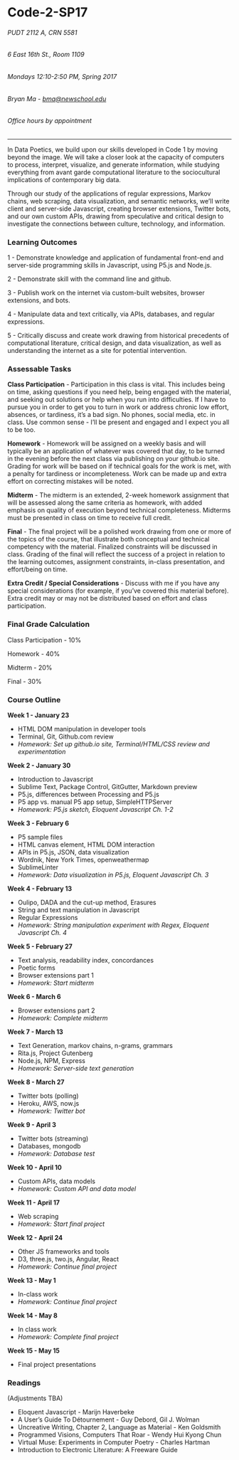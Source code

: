 # Code-2-SP17

###### PUDT 2112 A, CRN 5581
###### 6 East 16th St., Room 1109
###### Mondays 12:10-2:50 PM, Spring 2017

###### Bryan Ma - bma@newschool.edu
###### Office hours by appointment

------

In Data Poetics, we build upon our skills developed in Code 1 by moving beyond the image. We will take a closer look at the capacity of computers to process, interpret, visualize, and generate information, while studying everything from avant garde computational literature to the sociocultural implications of contemporary big data. 

Through our study of the applications of regular expressions, Markov chains, web scraping, data visualization, and semantic networks, we’ll write client and server-side Javascript, creating browser extensions, Twitter bots, and our own custom APIs, drawing from speculative and critical design to investigate the connections between culture, technology, and information.

### Learning Outcomes

1 - Demonstrate knowledge and application of fundamental front-end and server-side programming skills in Javascript, using P5.js and Node.js.

2 - Demonstrate skill with the command line and github.

3 - Publish work on the internet via custom-built websites, browser extensions, and bots.

4 - Manipulate data and text critically, via APIs, databases, and regular expressions.

5 - Critically discuss and create work drawing from historical precedents of computational literature, critical design, and data visualization, as well as understanding the internet as a site for potential intervention.

### Assessable Tasks

**Class Participation** - Participation in this class is vital. This includes being on time, asking questions if you need help, being engaged with the material, and seeking out solutions or help when you run into difficulties. If I have to pursue you in order to get you to turn in work or address chronic low effort, absences, or tardiness, it’s a bad sign. No phones, social media, etc. in class. Use common sense - I’ll be present and engaged and I expect you all to be too.

**Homework** - Homework will be assigned on a weekly basis and will typically be an application of whatever was covered that day, to be turned in the evening before the next class via publishing on your github.io site. Grading for work will be based on if technical goals for the work is met, with a penalty for tardiness or incompleteness. Work can be made up and extra effort on correcting mistakes will be noted.

**Midterm** - The midterm is an extended, 2-week homework assignment that will be assessed along the same criteria as homework, with added emphasis on quality of execution beyond technical completeness. Midterms must be presented in class on time to receive full credit.

**Final** - The final project will be a polished work drawing from one or more of the topics of the course, that illustrate both conceptual and technical competency with the material. Finalized constraints will be discussed in class. Grading of the final will reflect the success of a project in relation to the learning outcomes, assignment constraints, in-class presentation, and effort/being on time.

**Extra Credit / Special Considerations** - Discuss with me if you have any special considerations (for example, if you’ve covered this material before). Extra credit may or may not be distributed based on effort and class participation.

### Final Grade Calculation

Class Participation	- 10%

Homework - 40%

Midterm	- 20%

Final - 30%

### Course Outline

**Week 1 - January 23**
- HTML DOM manipulation in developer tools
- Terminal, Git, Github.com review
- *Homework: Set up github.io site, Terminal/HTML/CSS review and experimentation*

**Week 2 - January 30**
- Introduction to Javascript
- Sublime Text, Package Control, GitGutter, Markdown preview
- P5.js, differences between Processing and P5.js
- P5 app vs. manual P5 app setup, SimpleHTTPServer
- *Homework: P5.js sketch, Eloquent Javascript Ch. 1-2*

**Week 3 - February 6**
- P5 sample files
- HTML canvas element, HTML DOM interaction
- APIs in P5.js, JSON, data visualization
- Wordnik, New York Times, openweathermap
- SublimeLinter
- *Homework: Data visualization in P5.js, Eloquent Javascript Ch. 3*

**Week 4 - February 13**
- Oulipo, DADA and the cut-up method, Erasures
- String and text manipulation in Javascript
- Regular Expressions
- *Homework: String manipulation experiment with Regex, Eloquent Javascript Ch. 4*

**Week 5 - February 27**
- Text analysis, readability index, concordances
- Poetic forms
- Browser extensions part 1
- *Homework: Start midterm*

**Week 6 - March 6**
- Browser extensions part 2
- *Homework: Complete midterm*

**Week 7 - March 13**
- Text Generation, markov chains, n-grams, grammars
- Rita.js, Project Gutenberg
- Node.js, NPM, Express
- *Homework: Server-side text generation*

**Week 8 - March 27**
- Twitter bots (polling)
- Heroku, AWS, now.js
- *Homework: Twitter bot*

**Week 9 - April 3**
- Twitter bots (streaming)
- Databases, mongodb
- *Homework: Database test*

**Week 10 - April 10**
- Custom APIs, data models
- *Homework: Custom API and data model*

**Week 11 - April 17**
- Web scraping
- *Homework: Start final project*

**Week 12 - April 24**
- Other JS frameworks and tools
- D3, three.js, two.js, Angular, React
- *Homework: Continue final project*

**Week 13 - May 1**
- In-class work
- *Homework: Continue final project*

**Week 14 - May 8**
- In class work
- *Homework: Complete final project*

**Week 15 - May 15**
- Final project presentations

### Readings

(Adjustments TBA)

- Eloquent Javascript - Marijn Haverbeke
- A User’s Guide To Détournement - Guy Debord, Gil J. Wolman
- Uncreative Writing, Chapter 2, Language as Material - Ken Goldsmith
- Programmed Visions, Computers That Roar - Wendy Hui Kyong Chun
- Virtual Muse: Experiments in Computer Poetry - Charles Hartman
- Introduction to Electronic Literature: A Freeware Guide

